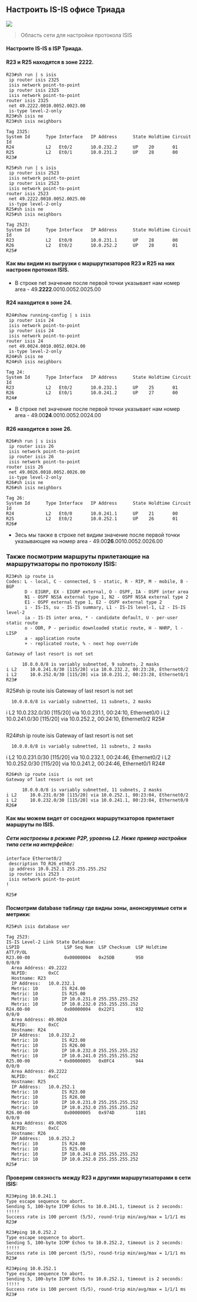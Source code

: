 ## Настроить IS-IS офисе Триада
![](https://github.com/Ram170107/Otus_practice_ARR/blob/ac46155ea26409ecd94684ed0a846d6fb9ae19c4/labs/lab_7/isis.png)
> Область сети для настройки протокола ISIS

#### Настроите IS-IS в ISP Триада.
#### R23 и R25 находятся в зоне 2222.

```
R23#sh run | s isis
 ip router isis 2325
 isis network point-to-point 
 ip router isis 2325
 isis network point-to-point 
router isis 2325
 net 49.2222.0010.0052.0023.00
 is-type level-2-only
R23#sh isis ne
R23#sh isis neighbors 

Tag 2325:
System Id      Type Interface   IP Address      State Holdtime Circuit Id
R24            L2   Et0/2       10.0.232.2      UP    20       01
R25            L2   Et0/1       10.0.231.2      UP    28       00
R23#

```

```
R25#sh run | s isis
 ip router isis 2523
 isis network point-to-point 
 ip router isis 2523
 isis network point-to-point 
router isis 2523
 net 49.2222.0010.0052.0025.00
 is-type level-2-only
R25#sh isis ne
R25#sh isis neighbors 

Tag 2523:
System Id      Type Interface   IP Address      State Holdtime Circuit Id
R23            L2   Et0/0       10.0.231.1      UP    28       00
R26            L2   Et0/2       10.0.252.2      UP    28       01
R25#

```
#### Как мы видим из выгрузки с маршрутизаторов R23 и R25 на них настроен протокол ISIS.
- В строке net значение после первой точки указывает нам номер area - 49.**2222**.0010.0052.0025.00
#### R24 находится в зоне 24.
```
R24#show running-config | s isis
 ip router isis 24
 isis network point-to-point 
 ip router isis 24
 isis network point-to-point 
router isis 24
 net 49.0024.0010.0052.0024.00
 is-type level-2-only
R24#sh isis ne
R24#sh isis neighbors 

Tag 24:
System Id      Type Interface   IP Address      State Holdtime Circuit Id
R23            L2   Et0/2       10.0.232.1      UP    25       01
R26            L2   Et0/1       10.0.241.2      UP    27       00
R24#

```
- В строке net значение после первой точки указывает нам номер area - 49.00**24**.0010.0052.0024.00
#### R26 находится в зоне 26.
```
R26#sh run | s isis
 ip router isis 26
 isis network point-to-point 
 ip router isis 26
 isis network point-to-point 
router isis 26
 net 49.0026.0010.0052.0026.00
 is-type level-2-only
R26#sh isis ne
R26#sh isis neighbors 

Tag 26:
System Id      Type Interface   IP Address      State Holdtime Circuit Id
R24            L2   Et0/0       10.0.241.1      UP    21       00
R25            L2   Et0/2       10.0.252.1      UP    26       01
R26#

```
- Зесь мы также в строке net видим значение после первой точки указывающее на номер area - 49.00**26**.0010.0052.0026.00

### Также посмотрим маршруты прилетающие на маршрутизаторы по протоколу ISIS:

```
R23#sh ip route is  
Codes: L - local, C - connected, S - static, R - RIP, M - mobile, B - BGP
       D - EIGRP, EX - EIGRP external, O - OSPF, IA - OSPF inter area 
       N1 - OSPF NSSA external type 1, N2 - OSPF NSSA external type 2
       E1 - OSPF external type 1, E2 - OSPF external type 2
       i - IS-IS, su - IS-IS summary, L1 - IS-IS level-1, L2 - IS-IS level-2
       ia - IS-IS inter area, * - candidate default, U - per-user static route
       o - ODR, P - periodic downloaded static route, H - NHRP, l - LISP
       a - application route
       + - replicated route, % - next hop override

Gateway of last resort is not set

      10.0.0.0/8 is variably subnetted, 9 subnets, 2 masks
i L2     10.0.241.0/30 [115/20] via 10.0.232.2, 00:23:28, Ethernet0/2
i L2     10.0.252.0/30 [115/20] via 10.0.231.2, 00:23:28, Ethernet0/1
R23#

```
R25#sh ip route isis
Gateway of last resort is not set

      10.0.0.0/8 is variably subnetted, 11 subnets, 2 masks
i L2     10.0.232.0/30 [115/20] via 10.0.231.1, 00:24:10, Ethernet0/0
i L2     10.0.241.0/30 [115/20] via 10.0.252.2, 00:24:10, Ethernet0/2
R25#

```
```
R24#sh ip route isis
Gateway of last resort is not set

      10.0.0.0/8 is variably subnetted, 11 subnets, 2 masks
i L2     10.0.231.0/30 [115/20] via 10.0.232.1, 00:24:46, Ethernet0/2
i L2     10.0.252.0/30 [115/20] via 10.0.241.2, 00:24:46, Ethernet0/1
R24#


```
R26#sh ip route isis
Gateway of last resort is not set

      10.0.0.0/8 is variably subnetted, 11 subnets, 2 masks
i L2     10.0.231.0/30 [115/20] via 10.0.252.1, 00:23:04, Ethernet0/2
i L2     10.0.232.0/30 [115/20] via 10.0.241.1, 00:23:04, Ethernet0/0
R26#
```
#### Как мы можем видет от соседних маршрутизаторов прилетают маршруты по ISIS.
##### Сети настроены в режиме P2P, уровень L2. Ниже пример настройки типа сети на интерфейсе:

```
interface Ethernet0/2
 description TO_R26_eth0/2
 ip address 10.0.252.1 255.255.255.252
 ip router isis 2523
 isis network point-to-point 
!         
          
R25#
```
#### Посмотрим database таблицу где видны зоны, анонсируемые сети и метрики:
```
R25#sh isis database ver

Tag 2523:
IS-IS Level-2 Link State Database:
LSPID                 LSP Seq Num  LSP Checksum  LSP Holdtime      ATT/P/OL
R23.00-00             0x00000004   0x25DB        950               0/0/0
  Area Address: 49.2222
  NLPID:        0xCC 
  Hostname: R23
  IP Address:   10.0.232.1
  Metric: 10         IS R24.00
  Metric: 10         IS R25.00
  Metric: 10         IP 10.0.231.0 255.255.255.252
  Metric: 10         IP 10.0.232.0 255.255.255.252
R24.00-00             0x00000004   0x22F1        932               0/0/0
  Area Address: 49.0024
  NLPID:        0xCC 
  Hostname: R24
  IP Address:   10.0.232.2
  Metric: 10         IS R23.00
  Metric: 10         IS R26.00
  Metric: 10         IP 10.0.232.0 255.255.255.252
  Metric: 10         IP 10.0.241.0 255.255.255.252
R25.00-00           * 0x00000005   0x0FC4        944               0/0/0
  Area Address: 49.2222
  NLPID:        0xCC 
  Hostname: R25
  IP Address:   10.0.252.1
  Metric: 10         IS R23.00
  Metric: 10         IS R26.00
  Metric: 10         IP 10.0.231.0 255.255.255.252
  Metric: 10         IP 10.0.252.0 255.255.255.252
R26.00-00             0x00000005   0x974D        1101              0/0/0
  Area Address: 49.0026
  NLPID:        0xCC 
  Hostname: R26
  IP Address:   10.0.252.2
  Metric: 10         IS R24.00
  Metric: 10         IS R25.00
  Metric: 10         IP 10.0.241.0 255.255.255.252
  Metric: 10         IP 10.0.252.0 255.255.255.252
R25#

```

#### Проверим связность между R23 и другими маршрутизаторами в сети ISIS:

```
R23#ping 10.0.241.1
Type escape sequence to abort.
Sending 5, 100-byte ICMP Echos to 10.0.241.1, timeout is 2 seconds:
!!!!!
Success rate is 100 percent (5/5), round-trip min/avg/max = 1/1/1 ms
R23#

```
```
R23#ping 10.0.252.2
Type escape sequence to abort.
Sending 5, 100-byte ICMP Echos to 10.0.252.2, timeout is 2 seconds:
!!!!!
Success rate is 100 percent (5/5), round-trip min/avg/max = 1/1/1 ms
R23#

```
```
R23#ping 10.0.252.1
Type escape sequence to abort.
Sending 5, 100-byte ICMP Echos to 10.0.252.1, timeout is 2 seconds:
!!!!!
Success rate is 100 percent (5/5), round-trip min/avg/max = 1/1/1 ms
R23#

```
